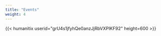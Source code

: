 ```yaml
---
title: "Events"
weight: 4
---
```


{{< humanitix userid="grU4s1jfyhQe0anzJjRbVXPlKF92" height=600 >}}